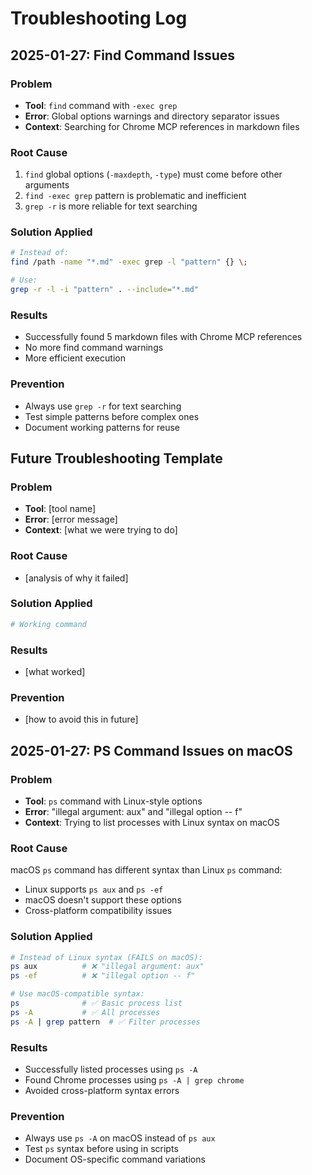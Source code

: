 # Troubleshooting Log

## 2025-01-27: Find Command Issues

### Problem
- **Tool**: `find` command with `-exec grep`
- **Error**: Global options warnings and directory separator issues
- **Context**: Searching for Chrome MCP references in markdown files

### Root Cause
1. `find` global options (`-maxdepth`, `-type`) must come before other arguments
2. `find -exec grep` pattern is problematic and inefficient
3. `grep -r` is more reliable for text searching

### Solution Applied
```bash
# Instead of:
find /path -name "*.md" -exec grep -l "pattern" {} \;

# Use:
grep -r -l -i "pattern" . --include="*.md"
```

### Results
- Successfully found 5 markdown files with Chrome MCP references
- No more find command warnings
- More efficient execution

### Prevention
- Always use `grep -r` for text searching
- Test simple patterns before complex ones
- Document working patterns for reuse

## Future Troubleshooting Template

### Problem
- **Tool**: [tool name]
- **Error**: [error message]
- **Context**: [what we were trying to do]

### Root Cause
- [analysis of why it failed]

### Solution Applied
```bash
# Working command
```

### Results
- [what worked]

### Prevention
- [how to avoid this in future]

## 2025-01-27: PS Command Issues on macOS

### Problem
- **Tool**: `ps` command with Linux-style options
- **Error**: "illegal argument: aux" and "illegal option -- f"
- **Context**: Trying to list processes with Linux syntax on macOS

### Root Cause
macOS `ps` command has different syntax than Linux `ps` command:
- Linux supports `ps aux` and `ps -ef`
- macOS doesn't support these options
- Cross-platform compatibility issues

### Solution Applied
```bash
# Instead of Linux syntax (FAILS on macOS):
ps aux          # ❌ "illegal argument: aux"
ps -ef          # ❌ "illegal option -- f"

# Use macOS-compatible syntax:
ps              # ✅ Basic process list
ps -A           # ✅ All processes
ps -A | grep pattern  # ✅ Filter processes
```

### Results
- Successfully listed processes using `ps -A`
- Found Chrome processes using `ps -A | grep chrome`
- Avoided cross-platform syntax errors

### Prevention
- Always use `ps -A` on macOS instead of `ps aux`
- Test `ps` syntax before using in scripts
- Document OS-specific command variations
